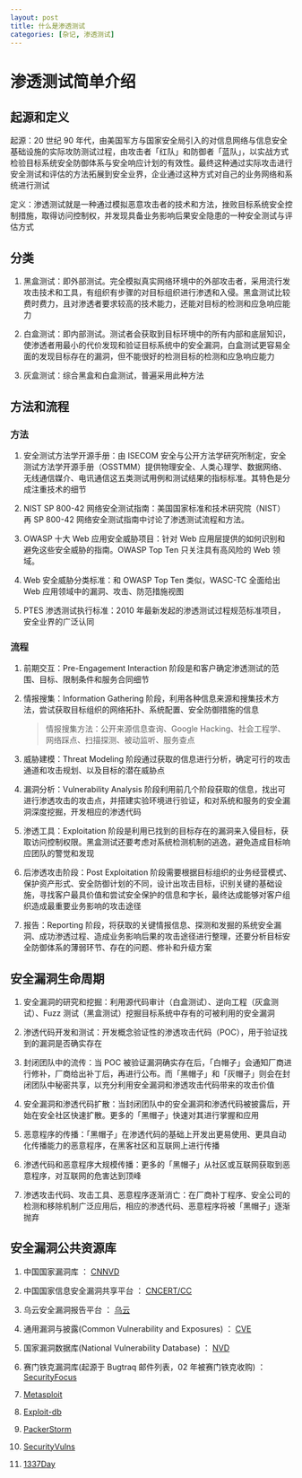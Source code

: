 ```yaml
---
layout: post
title: 什么是渗透测试
categories: [杂记, 渗透测试]
---
```


# 渗透测试简单介绍

## 起源和定义

起源：20 世纪 90 年代，由美国军方与国家安全局引入的对信息网络与信息安全基础设施的实际攻防测试过程，由攻击者「红队」和防御者「蓝队」，以实战方式检验目标系统安全防御体系与安全响应计划的有效性。最终这种通过实际攻击进行安全测试和评估的方法拓展到安全业界，企业通过这种方式对自己的业务网络和系统进行测试

定义：渗透测试就是一种通过模拟恶意攻击者的技术和方法，挫败目标系统安全控制措施，取得访问控制权，并发现具备业务影响后果安全隐患的一种安全测试与评估方式

## 分类

1. 黑盒测试：即外部测试。完全模拟真实网络环境中的外部攻击者，采用流行发攻击技术和工具，有组织有步骤的对目标组织进行渗透和入侵。黑盒测试比较费时费力，且对渗透者要求较高的技术能力，还能对目标的检测和应急响应能力

2. 白盒测试：即内部测试。测试者会获取到目标环境中的所有内部和底层知识，使渗透者用最小的代价发现和验证目标系统中的安全漏洞，白盒测试更容易全面的发现目标存在的漏洞，但不能很好的检测目标的检测和应急响应能力

3. 灰盒测试：综合黑盒和白盒测试，普遍采用此种方法

## 方法和流程

### 方法

1. 安全测试方法学开源手册：由 ISECOM 安全与公开方法学研究所制定，安全测试方法学开源手册（OSSTMM）提供物理安全、人类心理学、数据网络、无线通信媒介、电讯通信这五类测试用例和测试结果的指标标准。其特色是分成注重技术的细节

2. NIST SP 800-42 网络安全测试指南：美国国家标准和技术研究院（NIST）再 SP 800-42 网络安全测试指南中讨论了渗透测试流程和方法。

3. OWASP 十大 Web 应用安全威胁项目：针对 Web 应用层提供的如何识别和避免这些安全威胁的指南。OWASP Top Ten 只关注具有高风险的 Web 领域。

4. Web 安全威胁分类标准：和 OWASP Top Ten 类似，WASC-TC 全面给出 Web 应用领域中的漏洞、攻击、防范措施视图

5. PTES 渗透测试执行标准：2010 年最新发起的渗透测试过程规范标准项目，安全业界的广泛认同

### 流程

1. 前期交互：Pre-Engagement Interaction 阶段是和客户确定渗透测试的范围、目标、限制条件和服务合同细节

2. 情报搜集：Information Gathering 阶段，利用各种信息来源和搜集技术方法，尝试获取目标组织的网络拓扑、系统配置、安全防御措施的信息

   > 情报搜集方法：公开来源信息查询、Google Hacking、社会工程学、网络踩点、扫描探测、被动监听、服务查点

3. 威胁建模：Threat Modeling 阶段通过获取的信息进行分析，确定可行的攻击通道和攻击规划、以及目标的潜在威胁点

4. 漏洞分析：Vulnerability Analysis 阶段利用前几个阶段获取的信息，找出可进行渗透攻击的攻击点，并搭建实验环境进行验证，和对系统和服务的安全漏洞深度挖掘，开发相应的渗透代码

5. 渗透工具：Exploitation 阶段是利用已找到的目标存在的漏洞来入侵目标，获取访问控制权限。黑盒测试还要考虑对系统检测机制的逃逸，避免造成目标响应团队的警觉和发现

6. 后渗透攻击阶段：Post Exploitation 阶段需要根据目标组织的业务经营模式、保护资产形式、安全防御计划的不同，设计出攻击目标，识别关键的基础设施，寻找客户最具价值和尝试安全保护的信息和字长，最终达成能够对客户组织造成最重要业务影响的攻击途径

7. 报告：Reporting 阶段，将获取的关键情报信息、探测和发掘的系统安全漏洞、成功渗透过程、造成业务影响后果的攻击途径进行整理，还要分析目标安全防御体系的薄弱环节、存在的问题、修补和升级方案

## 安全漏洞生命周期

1. 安全漏洞的研究和挖掘：利用源代码审计（白盒测试）、逆向工程（灰盒测试）、Fuzz 测试（黑盒测试）挖掘目标系统中存有的可被利用的安全漏洞

2. 渗透代码开发和测试：开发概念验证性的渗透攻击代码（POC），用于验证找到的漏洞是否确实存在

3. 封闭团队中的流传：当 POC 被验证漏洞确实存在后，「白帽子」会通知厂商进行修补，厂商给出补丁后，再进行公布。而「黑帽子」和「灰帽子」则会在封闭团队中秘密共享，以充分利用安全漏洞和渗透攻击代码带来的攻击价值

4. 安全漏洞和渗透代码扩散：当封闭团队中的安全漏洞和渗透代码被披露后，开始在安全社区快速扩散。更多的「黑帽子」快速对其进行掌握和应用

5. 恶意程序的传播：「黑帽子」在渗透代码的基础上开发出更易使用、更具自动化传播能力的恶意程序，在黑客社区和互联网上进行传播

6. 渗透代码和恶意程序大规模传播：更多的「黑帽子」从社区或互联网获取到恶意程序，对互联网的危害达到顶峰

7. 渗透攻击代码、攻击工具、恶意程序逐渐消亡：在厂商补丁程序、安全公司的检测和移除机制广泛应用后，相应的渗透代码、恶意程序将被「黑帽子」逐渐抛弃

## 安全漏洞公共资源库

1. 中国国家漏洞库 ： [CNNVD](www.cnnvd.org.cn)

2. 中国国家信息安全漏洞共享平台 ： [CNCERT/CC](www.cnvd.org.cn)

3. 乌云安全漏洞报告平台 ： [乌云](www.wooyun.org)

4. 通用漏洞与披露(Common Vulnerability and Exposures) ： [CVE](cve.mitre.org)

5. 国家漏洞数据库(National Vulnerability Database) ： [NVD](nvd.nist.gov)

6. 赛门铁克漏洞库(起源于 Bugtraq 邮件列表，02 年被赛门铁克收购) ： [SecurityFocus](www.securityfocus.com)

7. [Metasploit](www.metasploit.com/modules)

8. [Exploit-db](https://www.exploit-db.com/)

9. [PackerStorm](https://packetstormsecurity.com/files/tags/exploit/)

10. [SecurityVulns](https://vulners.com/)

11. [1337Day](https://0day.today/)
